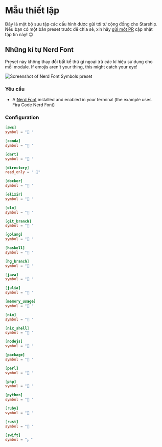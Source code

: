 # Mẫu thiết lập

Đây là một bộ sưu tập các cấu hình được gửi tới từ cộng đồng cho Starship. Nếu bạn có một bản preset trước để chia sẻ, xin hãy [gửi một PR](https://github.com/starship/starship/edit/master/docs/presets/README.md) cập nhật tập tin này! 😊

## Những kí tự Nerd Font

Preset này không thay đổi bất kể thứ gì ngoại trừ các kí hiệu sử dụng cho mỗi module. If emojis aren't your thing, this might catch your eye!

![Screenshot of Nerd Font Symbols preset](/presets/nerd-font-symbols.png)

### Yêu cầu

- A [Nerd Font](https://www.nerdfonts.com/) installed and enabled in your terminal (the example uses Fira Code Nerd Font)

### Configuration

```toml
[aws]
symbol = " "

[conda]
symbol = " "

[dart]
symbol = " "

[directory]
read_only = " "

[docker]
symbol = " "

[elixir]
symbol = " "

[elm]
symbol = " "

[git_branch]
symbol = " "

[golang]
symbol = " "

[haskell]
symbol = " "

[hg_branch]
symbol = " "

[java]
symbol = " "

[julia]
symbol = " "

[memory_usage]
symbol = " "

[nim]
symbol = " "

[nix_shell]
symbol = " "

[nodejs]
symbol = " "

[package]
symbol = " "

[perl]
symbol = " "

[php]
symbol = " "

[python]
symbol = " "

[ruby]
symbol = " "

[rust]
symbol = " "

[swift]
symbol = "ﯣ "
```
